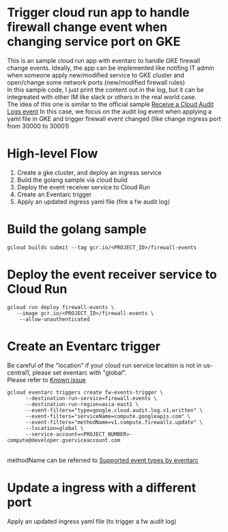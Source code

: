 # Trigger cloud run app to handle firewall change event when changing service port on GKE 
This is an sample cloud run app with eventarc to handle GKE firewall change events. 
Ideally, the app can be implemented like notifing IT admin when someone apply new/modified service to GKE cluster and open/change some network ports (new/modified firewall rules)   \
In this sample code, I just print the content out in the log, but it can be integreated with other IM like slack or others in the real world case. \
The idea of this one is similar to the official sample 
[Receive a Cloud Audit Logs event](https://cloud.google.com/eventarc/docs/run/cal)
In this case, we focus on the audit log event when applying a yaml file in GKE and trigger firewall event changed (like change ingress port from 30000 to 30001)

# High-level Flow
1. Create a gke cluster, and deploy an ingress service 
2. Build the golang sample via cloud build
3. Deploy the event receiver service to Cloud Run 
4. Create an Eventarc trigger
5. Apply an updated ingress yaml file (fire a fw audit log)


# Build the golang sample

```
gcloud builds submit --tag gcr.io/<PROJECT_ID>/firewall-events
```

# Deploy the event receiver service to Cloud Run 

```
gcloud run deploy firewall-events \
   --image gcr.io/<PROJECT_ID>/firewall-events \
    --allow-unauthenticated
```


# Create an Eventarc trigger

Be careful of the "location" if your cloud run service location is not in us-central1, please set eventarc with "global". \
Please refer to [Known issue](https://cloud.google.com/eventarc/docs/creating-triggers#:~:text=Note%3A%20There,or%20global)

```
gcloud eventarc triggers create fw-events-trigger \
      --destination-run-service=firewall-events \
      --destination-run-region=asia-east1 \
      --event-filters="type=google.cloud.audit.log.v1.written" \
      --event-filters="serviceName=compute.googleapis.com" \
      --event-filters="methodName=v1.compute.firewalls.update" \
      --location=global \
      --service-account=<PROJECT_NUMBER>-compute@developer.gserviceaccount.com
```
\
methodName can be referred to [Supported event types by eventarc](https://cloud.google.com/eventarc/docs/reference/supported-events#using-cloud-audit-logs)

# Update a ingress with a different port
Apply an updated ingress yaml file (to trigger a fw audit log)

